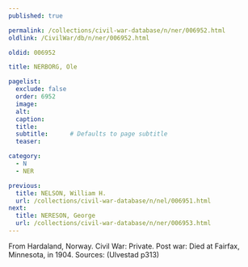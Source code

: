 ```yaml
---
published: true

permalink: /collections/civil-war-database/n/ner/006952.html
oldlink: /CivilWar/db/n/ner/006952.html

oldid: 006952

title: NERBORG, Ole

pagelist:
  exclude: false
  order: 6952
  image: 
  alt:
  caption:
  title:
  subtitle:      # Defaults to page subtitle
  teaser:

category: 
  - N 
  - NER

previous:
  title: NELSON, William H.
  url: /collections/civil-war-database/n/nel/006951.html  
next:
  title: NERESON, George
  url: /collections/civil-war-database/n/ner/006953.html   
---
```

From Hardaland, Norway. Civil War: Private. Post war: Died at Fairfax, Minnesota, in 1904. Sources: (Ulvestad p313)